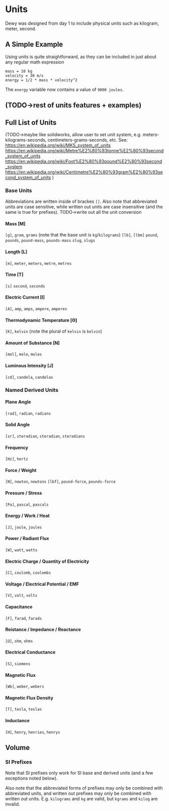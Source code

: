 # Units

Dewy was designed from day 1 to include physical units such as kilogram, meter, second. 

## A Simple Example

Using units is quite straightforward, as they can be included in just about any regular math expression

```dewy
mass = 10 kg
velocity = 30 m/s
energy = 1/2 * mass * velocity^2
```

The `energy` variable now contains a value of `9000 joules`.

## (TODO->rest of units features + examples)

## Full List of Units

(TODO->maybe like solidworks, allow user to set unit system, e.g. meters-kilograms-seconds, centimeters-grams-seconds, etc. See: https://en.wikipedia.org/wiki/MKS_system_of_units https://en.wikipedia.org/wiki/Metre%E2%80%93tonne%E2%80%93second_system_of_units https://en.wikipedia.org/wiki/Foot%E2%80%93pound%E2%80%93second_system https://en.wikipedia.org/wiki/Centimetre%E2%80%93gram%E2%80%93second_system_of_units )

### Base Units
Abbreviations are written inside of brackes `[]`. Also note that abbreviated units are case sensitive, while written out units are case insensitive (and the same is true for prefixes). TODO->write out all the unit conversion

#### Mass [M]
`[g]`, `gram`, `grams` (note that the base unit is `kg`/`kilograms`)
`[lb]`, `[lbm]` `pound`, `pounds`, `pound-mass`, `pounds-mass`
`slug`, `slugs`

#### Length [L]
`[m]`, `meter`, `meters`, `metre`, `metres`

#### Time [T]
`[s]` `second`, `seconds`

#### Electric Current [I]
`[A]`, `amp`, `amps`, `ampere`, `amperes`

#### Thermodynamic Temperature [Θ]
`[K]`, `kelvin` (note the plural of `kelvin` is `kelvin`)

#### Amount of Substance [N]
`[mol]`, `mole`, `moles`

#### Luminous Intensity [J]
`[cd]`, `candela`, `candelas`

### Named Derived Units

#### Plane Angle
`[rad]`, `radian`, `radians`

#### Solid Angle
`[sr]`, `steradian`, `steradian`, `steradians`

#### Frequency
`[Hz]`, `hertz`

#### Force / Weight
`[N]`, `newton`, `newtons`
`[lbf]`, `pound-force`, `pounds-force`

#### Pressure / Stress
`[Pa]`, `pascal`, `pascals`

#### Energy / Work / Heat
`[J]`, `joule`, `joules`

#### Power / Radiant Flux
`[W]`, `watt`, `watts`

#### Electric Charge / Quantity of Electricity
`[C]`, `coulomb`, `coulombs`

#### Voltage / Electrical Potential / EMF
`[V]`, `volt`, `volts`

#### Capacitance
`[F]`, `farad`, `farads`

#### Reistance / Impedance / Reactance
`[Ω]`, `ohm`, `ohms`

#### Electrical Conductance
`[S]`, `siemens`

#### Magnetic Flux
`[Wb]`, `weber`, `webers`

#### Magnetic Flux Density
`[T]`, `tesla`, `teslas`

#### Inductance
`[H]`, `henry`, `henries`, `henrys`

## Volume

### SI Prefixes
Note that SI prefixes only work for SI base and derived units (and a few exceptions noted below). 

Also note that the abbreviated forms of prefixes may only be combined with abbreviated units, and written out prefixes may only be combined with written out units. E.g. `kilograms` and `kg` are valid, but `kgrams` and `kilog` are invalid.

